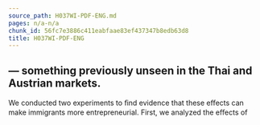 ```yaml
---
source_path: H037WI-PDF-ENG.md
pages: n/a-n/a
chunk_id: 56fc7e3886c411eabfaae83ef437347b8edb63d8
title: H037WI-PDF-ENG
---
```

## — something previously unseen in the Thai and Austrian markets.

We conducted two experiments to ﬁnd evidence that these eﬀects can make immigrants more entrepreneurial. First, we analyzed the eﬀects of
